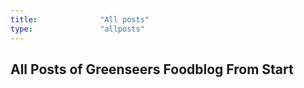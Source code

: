 ```yaml
---
title:              "All posts"
type:               "allposts"
---
```

<h2> All Posts of Greenseers Foodblog From Start </h2>
